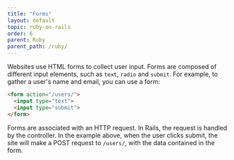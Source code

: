 ```yaml
---
title: "Forms"
layout: default
topic: ruby-on-rails
order: 6
parent: Ruby
parent_path: /ruby/
---
```

Websites use HTML forms to collect user input. Forms are composed of different input elements, such as `text`, `radio` and `submit`. For example, to gather a user's name and email, you can use a form:

```html
<form action="/users/">
  <input type="text">
  <input type="submit">
</form>
```

Forms are associated with an HTTP request. In Rails, the request is handled by the controller. In the example above, when the user clicks submit, the site will make a POST request to `/users/`, with the data contained in the form.

